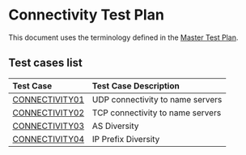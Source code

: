 # Connectivity Test Plan

This document uses the terminology defined in the [Master Test Plan].


[Master Test Plan]:             ../MasterTestPlan.md
[Test Case README]:             ../README.md

<!-- Content until EOF generated by script updateTestPlanReadme.pl from Zonemaster/Zonemaster utils directory -->

## Test cases list

|Test Case |Test Case Description|
|:---------|:--------------------|
|[CONNECTIVITY01](connectivity01.md)|UDP connectivity to name servers|
|[CONNECTIVITY02](connectivity02.md)|TCP connectivity to name servers|
|[CONNECTIVITY03](connectivity03.md)|AS Diversity|
|[CONNECTIVITY04](connectivity04.md)|IP Prefix Diversity|
